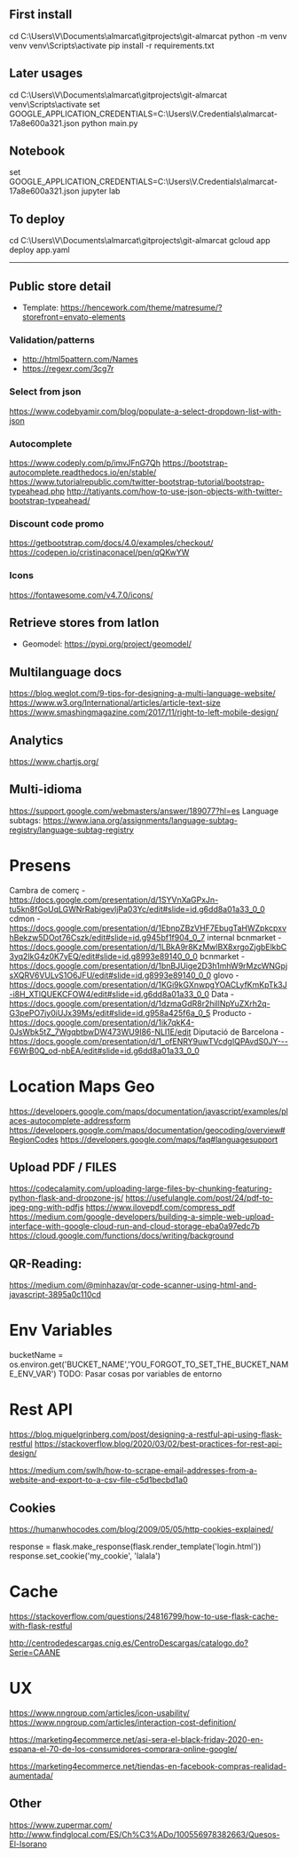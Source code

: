 ## First install

cd C:\Users\V\Documents\almarcat\gitprojects\git-almarcat
python -m venv venv
venv\Scripts\activate
pip install -r requirements.txt

## Later usages

cd C:\Users\V\Documents\almarcat\gitprojects\git-almarcat
venv\Scripts\activate
set GOOGLE_APPLICATION_CREDENTIALS=C:\Users\V\.Credentials\almarcat-17a8e600a321.json
python main.py

## Notebook

set GOOGLE_APPLICATION_CREDENTIALS=C:\Users\V\.Credentials\almarcat-17a8e600a321.json
jupyter lab

## To deploy

cd C:\Users\V\Documents\almarcat\gitprojects\git-almarcat
gcloud app deploy app.yaml
















_____

## Public store detail

* Template: https://hencework.com/theme/matresume/?storefront=envato-elements

### Validation/patterns

+ http://html5pattern.com/Names
+ https://regexr.com/3cg7r

### Select from json
https://www.codebyamir.com/blog/populate-a-select-dropdown-list-with-json

### Autocomplete

https://www.codeply.com/p/imvJFnG7Qh
https://bootstrap-autocomplete.readthedocs.io/en/stable/
https://www.tutorialrepublic.com/twitter-bootstrap-tutorial/bootstrap-typeahead.php
http://tatiyants.com/how-to-use-json-objects-with-twitter-bootstrap-typeahead/

### Discount code promo

https://getbootstrap.com/docs/4.0/examples/checkout/
https://codepen.io/cristinaconacel/pen/qQKwYW


### Icons
https://fontawesome.com/v4.7.0/icons/


## Retrieve stores from latlon

+ Geomodel: https://pypi.org/project/geomodel/

## Multilanguage docs

https://blog.weglot.com/9-tips-for-designing-a-multi-language-website/
https://www.w3.org/International/articles/article-text-size
https://www.smashingmagazine.com/2017/11/right-to-left-mobile-design/




## Analytics
https://www.chartjs.org/




## Multi-idioma
https://support.google.com/webmasters/answer/189077?hl=es
Language subtags: https://www.iana.org/assignments/language-subtag-registry/language-subtag-registry


# Presens

Cambra de comerç - https://docs.google.com/presentation/d/1SYVnXaGPxJn-tu5kn8fGoUqLGWNrRabigevljPa03Yc/edit#slide=id.g6dd8a01a33_0_0
cdmon - https://docs.google.com/presentation/d/1EbnpZBzVHF7EbugTaHWZpkcpxvhBekzw5DOot76Cszk/edit#slide=id.g945bf1f904_0_7
internal bcnmarket - https://docs.google.com/presentation/d/1LBkA9r8KzMwlBX8xrgoZjgbElkbC3yq2IkG4z0K7yEQ/edit#slide=id.g8993e89140_0_0
bcnmarket - https://docs.google.com/presentation/d/1bnBJUige2D3h1mhW9rMzcWNGpjsXQRV6VULvS1O6JFU/edit#slide=id.g8993e89140_0_0
glovo - https://docs.google.com/presentation/d/1KGi9kGXnwpgYOACLyfKmKpTk3J-i8H_XTlQUEKCFOW4/edit#slide=id.g6dd8a01a33_0_0
Data - https://docs.google.com/presentation/d/1dzmaGdR8r2hillNpYuZXrh2q-G3pePO7jy0iUJx39Ms/edit#slide=id.g958a425f6a_0_5
Producto - https://docs.google.com/presentation/d/1ik7qkK4-0JsWbk5tZ_7WgqbtbwDW473WU9I86-NLl1E/edit
Diputació de Barcelona - https://docs.google.com/presentation/d/1_ofENRY9uwTVcdgIQPAvdS0JY---F6WrB0Q_od-nbEA/edit#slide=id.g6dd8a01a33_0_0

# Location Maps Geo

https://developers.google.com/maps/documentation/javascript/examples/places-autocomplete-addressform
https://developers.google.com/maps/documentation/geocoding/overview#RegionCodes
https://developers.google.com/maps/faq#languagesupport

## Upload PDF / FILES

https://codecalamity.com/uploading-large-files-by-chunking-featuring-python-flask-and-dropzone-js/
https://usefulangle.com/post/24/pdf-to-jpeg-png-with-pdfjs
https://www.ilovepdf.com/compress_pdf
https://medium.com/google-developers/building-a-simple-web-upload-interface-with-google-cloud-run-and-cloud-storage-eba0a97edc7b
https://cloud.google.com/functions/docs/writing/background


## QR-Reading:

https://medium.com/@minhazav/qr-code-scanner-using-html-and-javascript-3895a0c110cd


# Env Variables 

bucketName = os.environ.get('BUCKET_NAME','YOU_FORGOT_TO_SET_THE_BUCKET_NAME_ENV_VAR') TODO: Pasar cosas por variables de entorno

# Rest API

https://blog.miguelgrinberg.com/post/designing-a-restful-api-using-flask-restful
https://stackoverflow.blog/2020/03/02/best-practices-for-rest-api-design/


https://medium.com/swlh/how-to-scrape-email-addresses-from-a-website-and-export-to-a-csv-file-c5d1becbd1a0


## Cookies

https://humanwhocodes.com/blog/2009/05/05/http-cookies-explained/

response = flask.make_response(flask.render_template('login.html'))
response.set_cookie('my_cookie', 'lalala')


# Cache

https://stackoverflow.com/questions/24816799/how-to-use-flask-cache-with-flask-restful

http://centrodedescargas.cnig.es/CentroDescargas/catalogo.do?Serie=CAANE



# UX

https://www.nngroup.com/articles/icon-usability/
https://www.nngroup.com/articles/interaction-cost-definition/


https://marketing4ecommerce.net/asi-sera-el-black-friday-2020-en-espana-el-70-de-los-consumidores-comprara-online-google/

https://marketing4ecommerce.net/tiendas-en-facebook-compras-realidad-aumentada/

## Other

https://www.zupermar.com/
http://www.findglocal.com/ES/Ch%C3%ADo/100556978382663/Quesos-El-Isorano